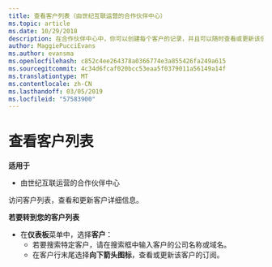 ```yaml
---
title: 查看客户列表（由世纪互联运营的合作伙伴中心）
ms.topic: article
ms.date: 10/29/2018
description: 在合作伙伴中心中，你可以创建每个客户的记录，并且可以随时查看或更新该信息。
author: MaggiePucciEvans
ms.author: evansma
ms.openlocfilehash: c852c4ee264378a0366774e3a855426fa249a615
ms.sourcegitcommit: 4c34d6fcaf020bcc53eaa5f0379011a56149a14f
ms.translationtype: MT
ms.contentlocale: zh-CN
ms.lasthandoff: 03/05/2019
ms.locfileid: "57583900"
---
```

# <a name="see-your-customer-list"></a>查看客户列表

**适用于**

-   由世纪互联运营的合作伙伴中心


访问客户列表，查看和更新客户详细信息。

**若要转到您的客户列表**

-   在**仪表板**菜单中，选择**客户**：
    -   若要搜索特定客户，请在搜索框中输入客户的公司名称或域名。 
    -   在客户行末尾选择**向下箭头图标**，查看或更新该客户的订阅。 

 

 




